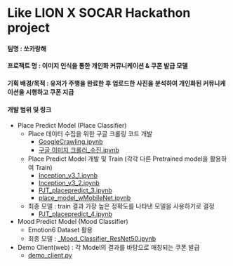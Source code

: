 # Like LION X SOCAR Hackathon project


#### 팀명 : 쏘카랑해
#### 프로젝트 명 : 이미지 인식을 통한 개인화 커뮤니케이션 & 쿠폰 발급 모델 
#### 기획 배경/목적 : 유저가 주행을 완료한 후 업로드한 사진을 분석하여 개인화된 커뮤니케이션을 시행하고 쿠폰 지급
#### 개발 범위 및 링크
* Place Predict Model (Place Classifier)
  - Place 데이터 수집을 위한 구글 크롤링 코드 개발 
    + [GoogleCrawling.ipynb](https://github.com/socaranghae/hackathon/blob/main/GoogleCrawling.ipynb)
    + [구글 이미지 크롤러_수진.ipynb](https://github.com/socaranghae/hackathon/blob/main/%EA%B5%AC%EA%B8%80%20%EC%9D%B4%EB%AF%B8%EC%A7%80%20%ED%81%AC%EB%A1%A4%EB%9F%AC_%EC%88%98%EC%A7%84.ipynb)
  - Place Predict Model 개발 및 Train (각각 다른 Pretrained model을 활용하여 Train)
    + [Inception_v3_1.ipynb](https://github.com/socaranghae/hackathon/blob/main/Inception_v3_1.ipynb)
    + [Inception_v3_2.ipynb](https://github.com/socaranghae/hackathon/blob/main/Inception_v3_2.ipynb)
    + [PJT_placepredict_3.ipynb](https://github.com/socaranghae/hackathon/blob/main/PJT_placepredict_3.ipynb)
    + [place_model_wMobileNet.ipynb](https://github.com/socaranghae/hackathon/blob/main/place_model_wMobileNet.ipynb)
  - 최종 모델 : train 결과 가장 높은 정확도를 나타낸 모델을 사용하기로 결정 
    + [PJT_placepredict_4.ipynb](https://github.com/socaranghae/hackathon/blob/main/PJT_placepredict_4.ipynb)    
* Mood Predict Model (Mood Classifier)
  - Emotion6 Dataset 활용
  - 최종 모델 : [_Mood_Classifier_ResNet50.ipynb](https://github.com/socaranghae/hackathon/blob/main/_Mood_Classifier_ResNet50.ipynb)
* Demo Client(web) : 각 Model의 결과를 바탕으로 매칭되는 쿠폰 발급
  - [demo_client.py](https://github.com/socaranghae/hackathon/blob/main/demo_client.py)
